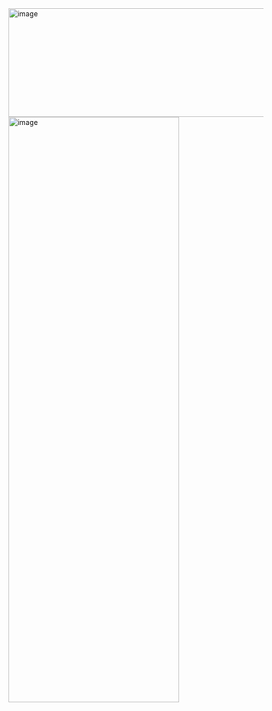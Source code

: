 <img width="1000" height="214" alt="image" src="https://github.com/user-attachments/assets/651264ff-4cbd-4403-8c4b-d26c16310f4c" />

<img width="337" height="1154" alt="image" src="https://github.com/user-attachments/assets/72d18c68-38a3-4eb6-9a9b-29b31f2951c6" />
